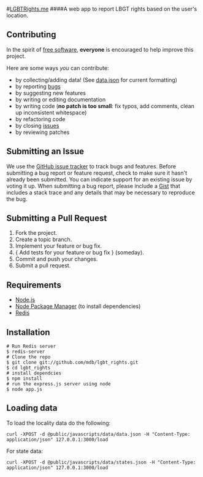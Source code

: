 #[LGBTRights.me](LGBTrights.me)
####A web app to report LBGT rights based on the user's location.

## <a name="contributing"></a>Contributing
In the spirit of [free software][free-sw], **everyone** is encouraged to help
improve this project.

[free-sw]: http://www.fsf.org/licensing/essays/free-sw.html

Here are some ways *you* can contribute:

* by collecting/adding data! (See [data.json](https://github.com/mdb/lgbt_rights/blob/master/public/javascripts/data/data.json) for current formatting)
* by reporting [bugs][issues]
* by suggesting new features
* by writing or editing documentation
* by writing code (**no patch is too small**: fix typos, add comments, clean up
  inconsistent whitespace)
* by refactoring code
* by closing [issues][]
* by reviewing patches

[issues]: https://github.com/mdb/lgbt_rights/issues

## <a name="issues"></a>Submitting an Issue
We use the [GitHub issue tracker][issues] to track bugs and features. Before
submitting a bug report or feature request, check to make sure it hasn't
already been submitted. You can indicate support for an existing issue by
voting it up. When submitting a bug report, please include a [Gist][] that
includes a stack trace and any details that may be necessary to reproduce the
bug. 

[gist]: https://gist.github.com/

## <a name="pulls"></a>Submitting a Pull Request
1. Fork the project.
2. Create a topic branch.
3. Implement your feature or bug fix.
4. { Add tests for your feature or bug fix } (someday).
5. Commit and push your changes.
6. Submit a pull request.

## Requirements
- [Node.js](nodejs.org)
- [Node Package Manager](npmjs.org) (to install dependencies)
- [Redis](redis.io)

## Installation
	# Run Redis server
	$ redis-server
	# Clone the repo
	$ git clone git://github.com/mdb/lgbt_rights.git
	$ cd lgbt_rights
	# install dependcies
	$ npm install
	# run the express.js server using node
	$ node app.js
	

## Loading data
To load the locality data do the following:

    curl -XPOST -d @public/javascripts/data/data.json -H "Content-Type: application/json" 127.0.0.1:3000/load

For state data:

    curl -XPOST -d @public/javascripts/data/states.json -H "Content-Type: application/json" 127.0.0.1:3000/load
